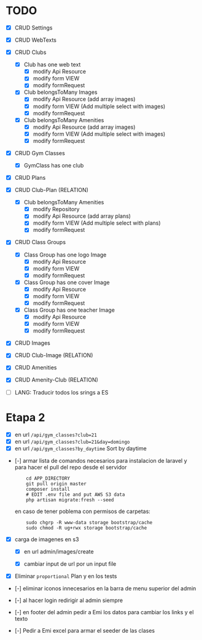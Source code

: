 # TODO

- [x] CRUD Settings 
- [x] CRUD WebTexts 
- [x] CRUD Clubs 
    - [x] Club has one web text 
        - [x] modify Api Resource
        - [x] modify form VIEW
        - [x] modify formRequest
    - [x] Club belongsToMany Images 
        - [x] modify Api Resource (add array images)
        - [x] modify form VIEW (Add multiple select with images)
        - [x] modify formRequest
    - [x] Club belongsToMany Amenities 
        - [x] modify Api Resource (add array images)
        - [x] modify form VIEW (Add multiple select with images)
        - [x] modify formRequest
- [x] CRUD Gym Classes 
    - [x] GymClass has one club
- [x] CRUD Plans 
- [x] CRUD Club-Plan (RELATION) 
    - [x] Club belongsToMany Amenities 
        - [x] modify Repository
        - [x] modify Api Resource (add array plans)
        - [x] modify form VIEW (Add multiple select with plans)
        - [x] modify formRequest
- [x] CRUD Class Groups 
    - [x] Class Group has one logo Image 
        - [x] modify Api Resource
        - [x] modify form VIEW
        - [x] modify formRequest
    - [x] Class Group has one cover Image 
        - [x] modify Api Resource
        - [x] modify form VIEW
        - [x] modify formRequest
    - [x] Class Group has one teacher Image 
        - [x] modify Api Resource
        - [x] modify form VIEW
        - [x] modify formRequest
- [x] CRUD Images 
- [x] CRUD Club-Image (RELATION) 
- [x] CRUD Amenities 
- [x] CRUD Amenity-Club (RELATION) 
- [ ] LANG: Traducir todos los srings a ES


# Etapa 2

<!-- - [ ] Crear tabla pivot glassGroup-gymClasses
    - [ ] Agregar al formulario de creadicon/edicion de clases un dropdown para seleccionar el grupo al que corresponde la clase (van a se 7 grupos) -->

- [x] en url `/api/gym_classes?club=21`
- [x] en url `/api/gym_classes?club=21&day=domingo`
- [x] en url `/api/gym_classes?by_daytime` Sort by daytime

- [-] armar lista de comandos necesarios para instalacion de laravel y para hacer el pull del repo desde el servidor
    ```
        cd APP_DIRECTORY
        git pull origin master
        composer install
        # EDIT .env file and put AWS S3 data
        php artisan migrate:fresh --seed
    ```
    en caso de tener poblema con permisos de carpetas:  
    ```
        sudo chgrp -R www-data storage bootstrap/cache
        sudo chmod -R ug+rwx storage bootstrap/cache
    ```

- [x] carga de imagenes en s3
    - [x] en url admin/images/create
    - [x] cambiar input de url por un input file


- [x] Eliminar `proportional` Plan y en los tests
- [-] eliminar iconos innecesarios en la barra de menu superior del admin


- [-] al hacer login redirigir al admin siempre
- [-] en footer del admin pedir a Emi los datos para cambiar los links y el texto

- [-] Pedir a Emi excel para armar el seeder de las clases
